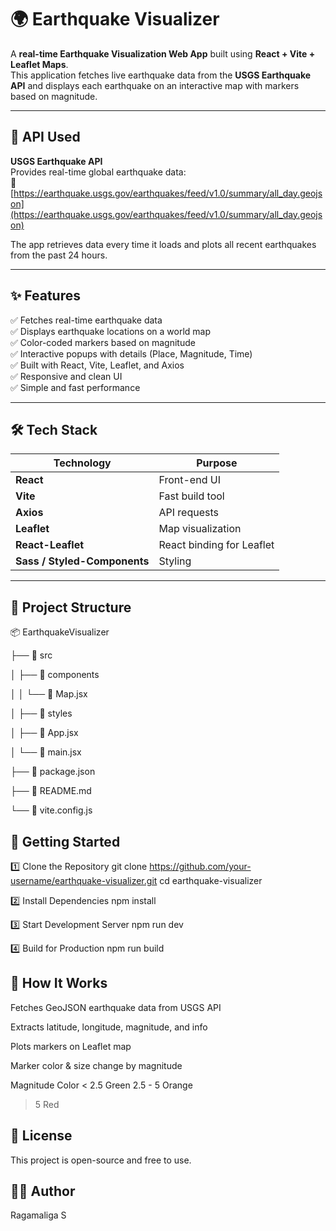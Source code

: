 # 🌍 Earthquake Visualizer

A **real-time Earthquake Visualization Web App** built using **React + Vite + Leaflet Maps**.  
This application fetches live earthquake data from the **USGS Earthquake API** and displays each earthquake on an interactive map with markers based on magnitude.

---

## 📡 API Used

**USGS Earthquake API**  
Provides real-time global earthquake data:  
🔗 [https://earthquake.usgs.gov/earthquakes/feed/v1.0/summary/all_day.geojson](https://earthquake.usgs.gov/earthquakes/feed/v1.0/summary/all_day.geojson)

The app retrieves data every time it loads and plots all recent earthquakes from the past 24 hours.

---

## ✨ Features

✅ Fetches real-time earthquake data  
✅ Displays earthquake locations on a world map  
✅ Color-coded markers based on magnitude  
✅ Interactive popups with details (Place, Magnitude, Time)  
✅ Built with React, Vite, Leaflet, and Axios  
✅ Responsive and clean UI  
✅ Simple and fast performance  

---

## 🛠️ Tech Stack

| Technology | Purpose |
|-------------|----------|
| **React** | Front-end UI |
| **Vite** | Fast build tool |
| **Axios** | API requests |
| **Leaflet** | Map visualization |
| **React-Leaflet** | React binding for Leaflet |
| **Sass / Styled-Components** | Styling |

---

## 📁 Project Structure

📦 EarthquakeVisualizer

├── 📂 src

│ ├── 📂 components

│ │ └── 📜 Map.jsx

│ ├── 📂 styles

│ ├── 📜 App.jsx

│ └── 📜 main.jsx

├── 📜 package.json

├── 📜 README.md

└── 📜 vite.config.js

## 🚀 Getting Started
1️⃣ Clone the Repository
git clone https://github.com/your-username/earthquake-visualizer.git
cd earthquake-visualizer

2️⃣ Install Dependencies
npm install

3️⃣ Start Development Server
npm run dev

4️⃣ Build for Production
npm run build

## 🧠 How It Works

Fetches GeoJSON earthquake data from USGS API

Extracts latitude, longitude, magnitude, and info

Plots markers on Leaflet map

Marker color & size change by magnitude

Magnitude Color
< 2.5 Green
2.5 - 5 Orange

> 5 Red

## 📜 License

This project is open-source and free to use.

## 👨‍💻 Author
Ragamaliga S
